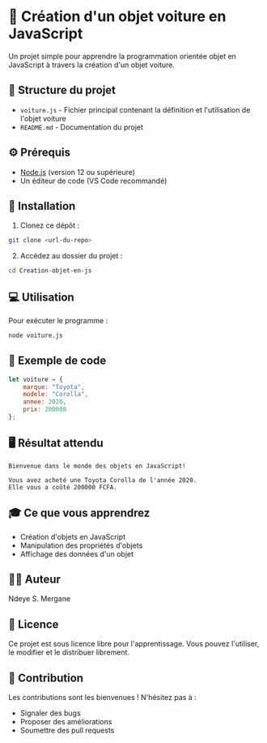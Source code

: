 # 🚗 Création d'un objet voiture en JavaScript

Un projet simple pour apprendre la programmation orientée objet en JavaScript à travers la création d'un objet voiture.

## 📁 Structure du projet

- `voiture.js` - Fichier principal contenant la définition et l'utilisation de l'objet voiture
- `README.md` - Documentation du projet

## ⚙️ Prérequis

- [Node.js](https://nodejs.org/) (version 12 ou supérieure)
- Un éditeur de code (VS Code recommandé)

## 🚀 Installation

1. Clonez ce dépôt :
```bash
git clone <url-du-repo>
```

2. Accédez au dossier du projet :
```bash
cd Creation-objet-en-js
```

## 💻 Utilisation

Pour exécuter le programme :

```bash
node voiture.js
```

## 📝 Exemple de code

```javascript
let voiture = {
    marque: "Toyota",
    modele: "Corolla",
    annee: 2020,
    prix: 200000
};
```

## 🖥️ Résultat attendu

```
Bienvenue dans le monde des objets en JavaScript!

Vous avez acheté une Toyota Corolla de l'année 2020. 
Elle vous a coûté 200000 FCFA.
```

## 🎓 Ce que vous apprendrez

- Création d'objets en JavaScript
- Manipulation des propriétés d'objets
- Affichage des données d'un objet

## 👩‍💻 Auteur

Ndeye S. Mergane

## 📄 Licence

Ce projet est sous licence libre pour l'apprentissage.
Vous pouvez l'utiliser, le modifier et le distribuer librement.

## 🤝 Contribution

Les contributions sont les bienvenues ! N'hésitez pas à :
- Signaler des bugs
- Proposer des améliorations
- Soumettre des pull requests


